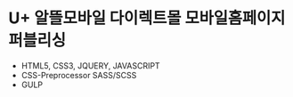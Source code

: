 # U+ 알뜰모바일 다이렉트몰 모바일홈페이지 퍼블리싱

- HTML5, CSS3, JQUERY, JAVASCRIPT
- CSS-Preprocessor SASS/SCSS
- GULP
